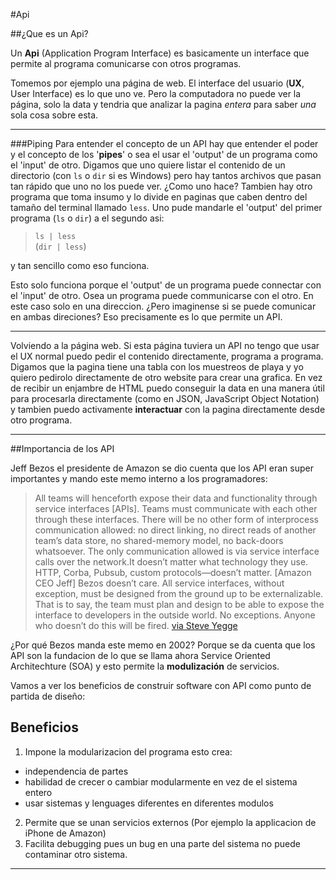 #Api

##¿Que es un Api?

Un **Api** (Application Program Interface) es basicamente un interface que permite al programa comunicarse con otros programas. 

Tomemos por ejemplo una página de web. El interface del usuario (**UX**, User Interface) es lo que uno ve. Pero la computadora no puede ver la página, solo la data y tendria que analizar la pagina *entera* para saber *una* sola cosa sobre esta.

---

###Piping
Para entender el concepto de un API hay que entender el poder y el concepto de los '**pipes**' o sea el usar el 'output' de un programa como el 'input' de otro. Digamos que uno quiere listar el contenido de un directorio (con `ls` o `dir` si es Windows) pero hay tantos archivos que pasan tan rápido que uno no los puede ver. ¿Como uno hace? Tambien hay otro programa que toma insumo y lo divide en paginas que caben dentro del tamaño del terminal llamado `less`. Uno pude mandarle el 'output' del primer programa (`ls` o `dir`) a el segundo asi:

>`ls | less`  
(`dir | less`) 

y tan sencillo como eso funciona. 

Esto solo funciona porque el 'output' de un programa puede connectar con el 'input' de otro. Osea un programa puede communicarse con el otro. En este caso solo en una direccion. ¿Pero imaginense si se puede comunicar en ambas direciones?  Eso precisamente es lo que permite un API.

---
 
Volviendo a la página web. Si esta página tuviera un API no tengo que usar el UX normal puedo pedir el contenido directamente, programa a programa. Digamos que la pagina tiene una tabla con los muestreos de playa y yo quiero pedirolo directamente de otro website para crear una grafica. En vez de recibir un enjambre de HTML puedo conseguir la data en una manera útil para procesarla directamente (como en JSON, JavaScript Object Notation) y tambien puedo activamente **interactuar** con la pagina directamente desde otro programa. 

---

##Importancia de los API

Jeff Bezos el presidente de Amazon se dio cuenta que los API eran super importantes y mando este memo interno a los programadores:

>All teams will henceforth expose their data and functionality through service interfaces [APIs]. Teams must communicate with each other through these interfaces. There will be no other form of interprocess communication allowed: no direct linking, no direct reads of another team’s data store, no shared-memory model, no back-doors whatsoever. The only communication allowed is via service interface calls over the network.It doesn’t matter what technology they use. HTTP, Corba, Pubsub, custom protocols—doesn’t matter. [Amazon CEO Jeff] Bezos doesn’t care. All service interfaces, without exception, must be designed from the ground up to be externalizable. That is to say, the team must plan and design to be able to expose the interface to developers in the outside world. No exceptions. Anyone who doesn’t do this will be fired. [via Steve Yegge](https://plus.google.com/112678702228711889851/posts/eVeouesvaVX)

¿Por qué Bezos manda este memo en 2002? Porque se da cuenta que los API son la fundacion de lo que se llama ahora Service Oriented Architechture (SOA) y esto permite la **modulización** de servicios.

Vamos a ver los beneficios de construir software con API como punto de partida de diseño:

## Beneficios
1. Impone la modularizacion del programa esto crea:
  - independencia de partes
  - habilidad de crecer o cambiar modularmente en vez de el sistema entero
  - usar sistemas y lenguages diferentes en diferentes modulos
2. Permite que se unan servicios externos (Por ejemplo la applicacion de iPhone de Amazon)
3. Facilita debugging pues un bug en una parte del sistema no puede contaminar otro sistema.

---





